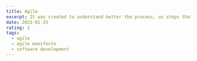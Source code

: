 ```yaml
---
title: Agile
excerpt: It was created to understand better the process, os steps that the consumer goes thought, before purchasing a product.
date: 2021-01-25
rating: 2
tags:
  - agile
  - agile manifesto
  - software development
---
```

